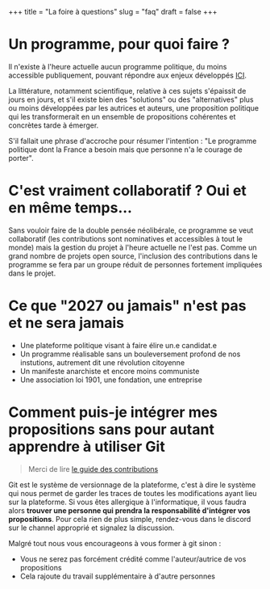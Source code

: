 +++
title = "La foire à questions"
slug = "faq"
draft = false
+++

# Un programme, pour quoi faire ?

Il n'existe à l'heure actuelle aucun programme politique, du moins accessible publiquement, pouvant répondre aux enjeux développés [ICI](@/challenge/index.md).

La littérature, notamment scientifique, relative à ces sujets s'épaissit de jours en jours, et s'il existe bien des "solutions" ou des "alternatives" plus ou moins développées par les autrices et auteurs, une proposition politique qui les transformerait en un ensemble de propositions cohérentes et concrètes tarde à émerger.

S'il fallait une phrase d'accroche pour résumer l'intention : "Le programme politique dont la France a besoin mais que personne n'a le courage de porter".

# C'est vraiment collaboratif ? Oui et en même temps...

Sans vouloir faire de la double pensée néolibérale, ce programme se veut collaboratif (les contributions sont nominatives et accessibles à tout le monde) mais la gestion du projet à l'heure actuelle ne l'est pas. Comme un grand nombre de projets open source, l'inclusion des contributions dans le programme se fera par un groupe réduit de personnes fortement impliquées dans le projet.

# Ce que "2027 ou jamais" **n'est pas et ne sera jamais**

* Une plateforme politique visant à faire élire un.e candidat.e
* Un programme réalisable sans un bouleversement profond de nos instutions, autrement dit une révolution citoyenne
* Un manifeste anarchiste et encore moins communiste
* Une association loi 1901, une fondation, une entreprise

# Comment puis-je intégrer mes propositions sans pour autant apprendre à utiliser Git

> Merci de lire [le guide des contributions](../../contribute/propositions)

Git est le système de versionnage de la plateforme, c'est à dire le système qui nous permet de garder les traces de toutes les modifications ayant lieu sur la plateforme. Si vous êtes allergique à l'informatique, il vous faudra alors **trouver une personne qui prendra la responsabilité d'intégrer vos propositions**. Pour cela rien de plus simple, rendez-vous dans le discord sur le channel approprié et signalez la discussion.

Malgré tout nous vous encourageons à vous former à git sinon :
* Vous ne serez pas forcément crédité comme l'auteur/autrice de vos propositions
* Cela rajoute du travail supplémentaire à d'autre personnes